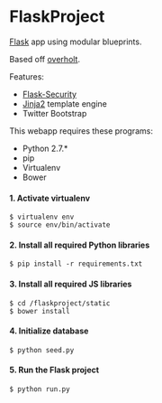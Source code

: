# FlaskProject
[Flask][fl] app using modular blueprints.

Based off [overholt][oh].

Features:

- [Flask-Security][fs]
- [Jinja2][jj] template engine
- Twitter Bootstrap

This webapp requires these programs: 

- Python 2.7.*
- pip
- Virtualenv
- Bower

#### 1. Activate virtualenv

	$ virtualenv env
	$ source env/bin/activate

#### 2. Install all required Python libraries

	$ pip install -r requirements.txt

#### 3. Install all required JS libraries

	$ cd /flaskproject/static
	$ bower install

#### 4. Initialize database

	$ python seed.py

#### 5. Run the Flask project

	$ python run.py

[fl]: http://flask.pocoo.org/
[fs]: https://github.com/mattupstate/flask-security
[jj]: http://jinja.pocoo.org/
[oh]: https://github.com/mattupstate/overholt
